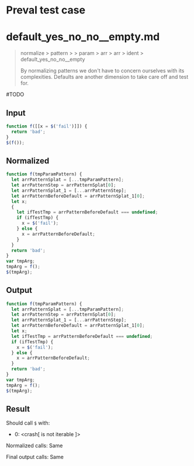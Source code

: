 # Preval test case

# default_yes_no_no__empty.md

> normalize > pattern >  > param > arr > arr > ident > default_yes_no_no__empty
>
> By normalizing patterns we don't have to concern ourselves with its complexities. Defaults are another dimension to take care off and test for.

#TODO

## Input

`````js filename=intro
function f([[x = $('fail')]]) {
  return 'bad';
}
$(f());
`````

## Normalized

`````js filename=intro
function f(tmpParamPattern) {
  let arrPatternSplat = [...tmpParamPattern];
  let arrPatternStep = arrPatternSplat[0];
  let arrPatternSplat_1 = [...arrPatternStep];
  let arrPatternBeforeDefault = arrPatternSplat_1[0];
  let x;
  {
    let ifTestTmp = arrPatternBeforeDefault === undefined;
    if (ifTestTmp) {
      x = $('fail');
    } else {
      x = arrPatternBeforeDefault;
    }
  }
  return 'bad';
}
var tmpArg;
tmpArg = f();
$(tmpArg);
`````

## Output

`````js filename=intro
function f(tmpParamPattern) {
  let arrPatternSplat = [...tmpParamPattern];
  let arrPatternStep = arrPatternSplat[0];
  let arrPatternSplat_1 = [...arrPatternStep];
  let arrPatternBeforeDefault = arrPatternSplat_1[0];
  let x;
  let ifTestTmp = arrPatternBeforeDefault === undefined;
  if (ifTestTmp) {
    x = $('fail');
  } else {
    x = arrPatternBeforeDefault;
  }
  return 'bad';
}
var tmpArg;
tmpArg = f();
$(tmpArg);
`````

## Result

Should call `$` with:
 - 0: <crash[ <ref> is not iterable ]>

Normalized calls: Same

Final output calls: Same
